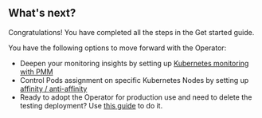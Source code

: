 ## What's next?

Congratulations! You have completed all the steps in the Get started guide. 

You have the following options to move forward with the Operator:

* Deepen your monitoring insights by setting up [Kubernetes monitoring with PMM](monitor-kubernetes.md)
* Control Pods assignment on specific Kubernetes Nodes by setting up [affinity / anti-affinity](constraints.md)
* Ready to adopt the Operator for production use and need to delete the testing deployment? Use [this guide](delete.md) to do it.